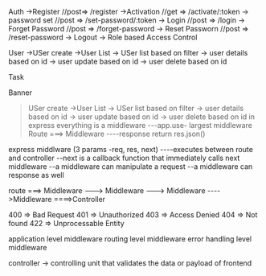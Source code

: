 Auth
    ->Register                          //post=> /register
    ->Activation                        //get => /activate/:token
    -> password set                     //post => /set-password/:token
    -> Login                            //post => /login
    -> Forget Password                  //post => /forget-password
    -> Reset Passworn                   //post => /reset-password
    -> Logout
    -> Role based Access Control

User 
    ->USer create
    ->User List
    -> USer list based on filter
    -> user details based on id
    -> user update based on id
    -> user delete based on id

Task

Banner
>USer create
    ->User List
    -> USer list based on filter
    -> user details based on id
    -> user update based on id
    -> user delete based on id
in express everything is a middleware ---app.use- largest middleware
Route ===> Middleware
    ----response return
        res.json()

express middlware (3 params -req, res, next)
----executes between route and controller
--next is a callback function that immediately calls next middleware
--a middleware can manipulate a request
--a middleware can response as well

route ===> Middleware ---> Middleware ---> Middleware ---->Middleware ====>Controller

400 => Bad Request
401 => Unauthorized
403 => Access Denied
404 => Not found
422 => Unprocessable Entity

application level middleware
routing level middleware
error handling level middleware

controller -> controlling unit that validates the data or payload of frontend
